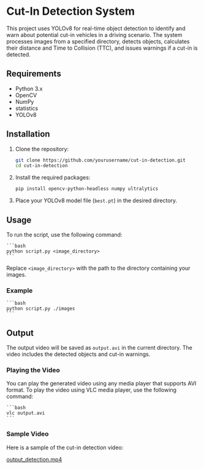 # Cut-In Detection System

This project uses YOLOv8 for real-time object detection to identify and warn about potential cut-in vehicles in a driving scenario. The system processes images from a specified directory, detects objects, calculates their distance and Time to Collision (TTC), and issues warnings if a cut-in is detected.

## Requirements

- Python 3.x
- OpenCV
- NumPy
- statistics
- YOLOv8

## Installation

1. Clone the repository:

    ```bash
    git clone https://github.com/yourusername/cut-in-detection.git
    cd cut-in-detection
    ```

2. Install the required packages:

    ```bash
    pip install opencv-python-headless numpy ultralytics
    ```

3. Place your YOLOv8 model file (`best.pt`) in the desired directory.

## Usage

To run the script, use the following command:

    ```bash
    python script.py <image_directory>
    ```

Replace `<image_directory>` with the path to the directory containing your images.

### Example

    ```bash
    python script.py ./images
    ```

## Output

The output video will be saved as `output.avi` in the current directory. The video includes the detected objects and cut-in warnings.

### Playing the Video

You can play the generated video using any media player that supports AVI format. To play the video using VLC media player, use the following command:

    ```bash
    vlc output.avi
    ```

### Sample Video

Here is a sample of the cut-in detection video:

[output_detection.mp4](https://drive.google.com/file/d/1LqoqeMfKTTDJrTSdpOEBCHqktmPxnpd_/view?usp=sharing)


